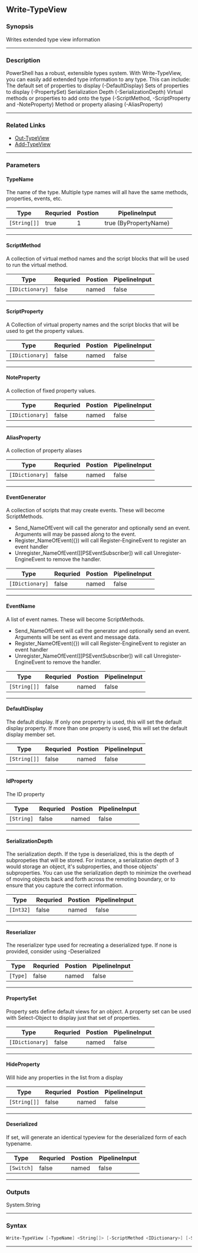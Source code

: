 
Write-TypeView
--------------
### Synopsis
Writes extended type view information

---
### Description

PowerShell has a robust, extensible types system.  With Write-TypeView, you can easily add extended type information to any type.
This can include:
    The default set of properties to display (-DefaultDisplay)
    Sets of properties to display (-PropertySet)
    Serialization Depth (-SerializationDepth)
    Virtual methods or properties to add onto the type (-ScriptMethod, -ScriptProperty and -NoteProperty)
    Method or property aliasing (-AliasProperty)

---
### Related Links
* [Out-TypeView](Out-TypeView.md)
* [Add-TypeView](Add-TypeView.md)
---
### Parameters
#### **TypeName**

The name of the type.
Multiple type names will all have the same methods, properties, events, etc.



|Type            |Requried|Postion|PipelineInput        |
|----------------|--------|-------|---------------------|
|```[String[]]```|true    |1      |true (ByPropertyName)|
---
#### **ScriptMethod**

A collection of virtual method names and the script blocks that will be used to run the virtual method.



|Type               |Requried|Postion|PipelineInput|
|-------------------|--------|-------|-------------|
|```[IDictionary]```|false   |named  |false        |
---
#### **ScriptProperty**

A Collection of virtual property names and the script blocks that will be used to get the property values.



|Type               |Requried|Postion|PipelineInput|
|-------------------|--------|-------|-------------|
|```[IDictionary]```|false   |named  |false        |
---
#### **NoteProperty**

A collection of fixed property values.



|Type               |Requried|Postion|PipelineInput|
|-------------------|--------|-------|-------------|
|```[IDictionary]```|false   |named  |false        |
---
#### **AliasProperty**

A collection of property aliases



|Type               |Requried|Postion|PipelineInput|
|-------------------|--------|-------|-------------|
|```[IDictionary]```|false   |named  |false        |
---
#### **EventGenerator**

A collection of scripts that may create events.
These will become ScriptMethods.
* Send_NameOfEvent will call the generator and optionally send an event.  Arguments will may be passed along to the event.
* Register_NameOfEvent({}) will call Register-EngineEvent to register an event handler
* Unregister_NameOfEvent([[PSEventSubscriber]) will call Unregister-EngineEvent to remove the handler.



|Type               |Requried|Postion|PipelineInput|
|-------------------|--------|-------|-------------|
|```[IDictionary]```|false   |named  |false        |
---
#### **EventName**

A list of event names.
These will become ScriptMethods.
* Send_NameOfEvent will call the generator and optionally send an event.  Arguments will be sent as event and message data.
* Register_NameOfEvent({}) will call Register-EngineEvent to register an event handler
* Unregister_NameOfEvent([[PSEventSubscriber]) will call Unregister-EngineEvent to remove the handler.



|Type            |Requried|Postion|PipelineInput|
|----------------|--------|-------|-------------|
|```[String[]]```|false   |named  |false        |
---
#### **DefaultDisplay**

The default display.
If only one propertry is used, this will set the default display property.
If more than one property is used, this will set the default display member set.



|Type            |Requried|Postion|PipelineInput|
|----------------|--------|-------|-------------|
|```[String[]]```|false   |named  |false        |
---
#### **IdProperty**

The ID property



|Type          |Requried|Postion|PipelineInput|
|--------------|--------|-------|-------------|
|```[String]```|false   |named  |false        |
---
#### **SerializationDepth**

The serialization depth.  If the type is deserialized, this is the depth of subpropeties
that will be stored.  For instance, a serialization depth of 3 would storage an object, it's
subproperties, and those objects' subproperties.  You can use the serialization depth
to minimize the overhead of moving objects back and forth across the remoting boundary,
or to ensure that you capture the correct information.



|Type         |Requried|Postion|PipelineInput|
|-------------|--------|-------|-------------|
|```[Int32]```|false   |named  |false        |
---
#### **Reserializer**

The reserializer type used for recreating a deserialized type.
If none is provided, consider using -Deserialized



|Type        |Requried|Postion|PipelineInput|
|------------|--------|-------|-------------|
|```[Type]```|false   |named  |false        |
---
#### **PropertySet**

Property sets define default views for an object.  A property set can be used with Select-Object
to display just that set of properties.



|Type               |Requried|Postion|PipelineInput|
|-------------------|--------|-------|-------------|
|```[IDictionary]```|false   |named  |false        |
---
#### **HideProperty**

Will hide any properties in the list from a display



|Type            |Requried|Postion|PipelineInput|
|----------------|--------|-------|-------------|
|```[String[]]```|false   |named  |false        |
---
#### **Deserialized**

If set, will generate an identical typeview for the deserialized form of each typename.



|Type          |Requried|Postion|PipelineInput|
|--------------|--------|-------|-------------|
|```[Switch]```|false   |named  |false        |
---
### Outputs
System.String


---
### Syntax
```PowerShell
Write-TypeView [-TypeName] <String[]> [-ScriptMethod <IDictionary>] [-ScriptProperty <IDictionary>] [-NoteProperty <IDictionary>] [-AliasProperty <IDictionary>] [-EventGenerator <IDictionary>] [-EventName <String[]>] [-DefaultDisplay <String[]>] [-IdProperty <String>] [-SerializationDepth <Int32>] [-Reserializer <Type>] [-PropertySet <IDictionary>] [-HideProperty <String[]>] [-Deserialized] [<CommonParameters>]
```
---


